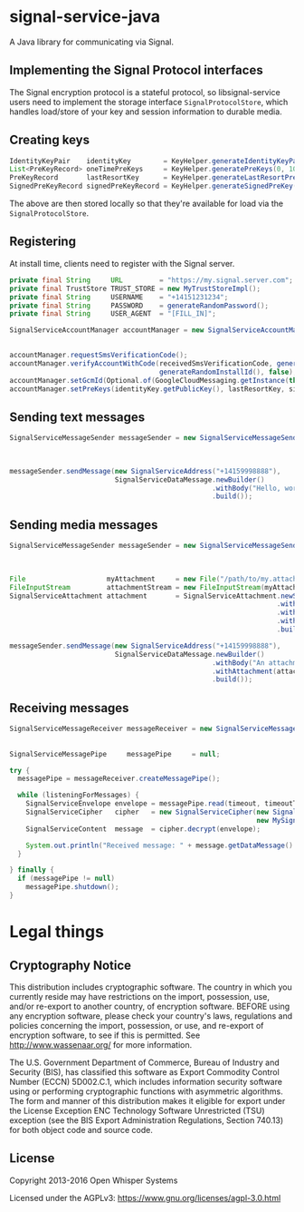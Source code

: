 # signal-service-java

A Java library for communicating via Signal.

## Implementing the Signal Protocol interfaces

The Signal encryption protocol is a stateful protocol, so libsignal-service users
need to implement the storage interface `SignalProtocolStore`, which handles load/store
of your key and session information to durable media.

## Creating keys

`````java
IdentityKeyPair    identityKey        = KeyHelper.generateIdentityKeyPair();
List<PreKeyRecord> oneTimePreKeys     = KeyHelper.generatePreKeys(0, 100);
PreKeyRecord       lastResortKey      = KeyHelper.generateLastResortPreKey();
SignedPreKeyRecord signedPreKeyRecord = KeyHelper.generateSignedPreKey(identityKey, signedPreKeyId);
`````

The above are then stored locally so that they're available for load via the `SignalProtocolStore`.

## Registering

At install time, clients need to register with the Signal server.

`````java
private final String     URL         = "https://my.signal.server.com";
private final TrustStore TRUST_STORE = new MyTrustStoreImpl();
private final String     USERNAME    = "+14151231234";
private final String     PASSWORD    = generateRandomPassword();
private final String     USER_AGENT  = "[FILL_IN]";

SignalServiceAccountManager accountManager = new SignalServiceAccountManager(URL, TRUST_STORE,
                                                                             USERNAME, PASSWORD, USER_AGENT);

accountManager.requestSmsVerificationCode();
accountManager.verifyAccountWithCode(receivedSmsVerificationCode, generateRandomSignalingKey(),
                                     generateRandomInstallId(), false);
accountManager.setGcmId(Optional.of(GoogleCloudMessaging.getInstance(this).register(REGISTRATION_ID)));
accountManager.setPreKeys(identityKey.getPublicKey(), lastResortKey, signedPreKeyRecord, oneTimePreKeys);
`````

## Sending text messages

`````java
SignalServiceMessageSender messageSender = new SignalServiceMessageSender(URL, TRUST_STORE, USERNAME, PASSWORD,
                                                                          new MySignalProtocolStore(),
                                                                          USER_AGENT, Optional.absent());

messageSender.sendMessage(new SignalServiceAddress("+14159998888"),
                          SignalServiceDataMessage.newBuilder()
                                                  .withBody("Hello, world!")
                                                  .build());
`````

## Sending media messages

`````java
SignalServiceMessageSender messageSender = new SignalServiceMessageSender(URL, TRUST_STORE, USERNAME, PASSWORD,
                                                                          new MySignalProtocolStore(),
                                                                          USER_AGENT, Optional.absent());

File                    myAttachment     = new File("/path/to/my.attachment");
FileInputStream         attachmentStream = new FileInputStream(myAttachment);
SignalServiceAttachment attachment       = SignalServiceAttachment.newStreamBuilder()
                                                                  .withStream(attachmentStream)
                                                                  .withContentType("image/png")
                                                                  .withLength(myAttachment.length())
                                                                  .build();

messageSender.sendMessage(new SignalServiceAddress("+14159998888"),
                          SignalServiceDataMessage.newBuilder()
                                                  .withBody("An attachment!")
                                                  .withAttachment(attachment)
                                                  .build());

`````

## Receiving messages

`````java
SignalServiceMessageReceiver messageReceiver = new SignalServiceMessageReceiver(URL, TRUST_STORE, USERNAME,
                                                                                PASSWORD, mySignalingKey,
                                                                                USER_AGENT);
SignalServiceMessagePipe     messagePipe     = null;

try {
  messagePipe = messageReceiver.createMessagePipe();

  while (listeningForMessages) {
    SignalServiceEnvelope envelope = messagePipe.read(timeout, timeoutTimeUnit);
    SignalServiceCipher   cipher   = new SignalServiceCipher(new SignalServiceAddress(USERNAME),
                                                             new MySignalProtocolStore());
    SignalServiceContent  message  = cipher.decrypt(envelope);

    System.out.println("Received message: " + message.getDataMessage().get().getBody().get());
  }

} finally {
  if (messagePipe != null)
    messagePipe.shutdown();
}
`````

# Legal things

## Cryptography Notice

This distribution includes cryptographic software. The country in which you currently reside may have restrictions on the import, possession, use, and/or re-export to another country, of encryption software.
BEFORE using any encryption software, please check your country's laws, regulations and policies concerning the import, possession, or use, and re-export of encryption software, to see if this is permitted.
See <http://www.wassenaar.org/> for more information.

The U.S. Government Department of Commerce, Bureau of Industry and Security (BIS), has classified this software as Export Commodity Control Number (ECCN) 5D002.C.1, which includes information security software using or performing cryptographic functions with asymmetric algorithms.
The form and manner of this distribution makes it eligible for export under the License Exception ENC Technology Software Unrestricted (TSU) exception (see the BIS Export Administration Regulations, Section 740.13) for both object code and source code.

## License

Copyright 2013-2016 Open Whisper Systems

Licensed under the AGPLv3: https://www.gnu.org/licenses/agpl-3.0.html

